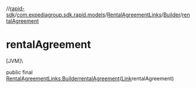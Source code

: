 //[rapid-sdk](../../../../index.md)/[com.expediagroup.sdk.rapid.models](../../index.md)/[RentalAgreementLinks](../index.md)/[Builder](index.md)/[rentalAgreement](rental-agreement.md)

# rentalAgreement

[JVM]\

public final [RentalAgreementLinks.Builder](index.md)[rentalAgreement](rental-agreement.md)([Link](../../-link/index.md)rentalAgreement)
